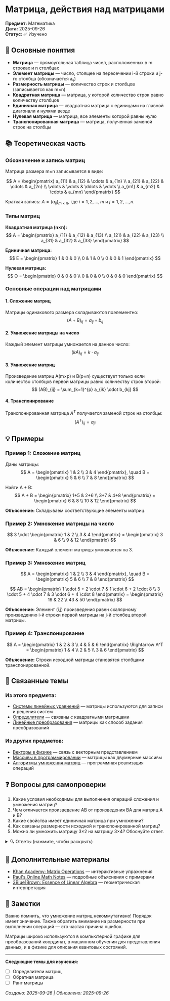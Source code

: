 # Матрица, действия над матрицами

**Предмет:** Математика  
**Дата:** 2025-09-26  
**Статус:** ✅ Изучено

## 🎯 Основные понятия

- **Матрица** — прямоугольная таблица чисел, расположенных в m строках и n столбцах
- **Элемент матрицы** — число, стоящее на пересечении i-й строки и j-го столбца (обозначается aᵢⱼ)
- **Размерность матрицы** — количество строк и столбцов (записывается как m×n)
- **Квадратная матрица** — матрица, у которой количество строк равно количеству столбцов
- **Единичная матрица** — квадратная матрица с единицами на главной диагонали и нулями везде
- **Нулевая матрица** — матрица, все элементы которой равны нулю
- **Транспонированная матрица** — матрица, полученная заменой строк на столбцы

## 📚 Теоретическая часть

### Обозначение и запись матриц

Матрица размера m×n записывается в виде:

$$
A = \begin{pmatrix}
a_{11} & a_{12} & \cdots & a_{1n} \\
a_{21} & a_{22} & \cdots & a_{2n} \\
\vdots & \vdots & \ddots & \vdots \\
a_{m1} & a_{m2} & \cdots & a_{mn}
\end{pmatrix}
$$

Краткая запись: $A = (a_{ij})_{m \times n}$, где $i = 1, 2, ..., m$ и $j = 1, 2, ..., n$.

### Типы матриц

**Квадратная матрица (n×n):**
$$
A = \begin{pmatrix}
a_{11} & a_{12} & a_{13} \\
a_{21} & a_{22} & a_{23} \\
a_{31} & a_{32} & a_{33}
\end{pmatrix}
$$

**Единичная матрица:**
$$
E = \begin{pmatrix}
1 & 0 & 0 \\
0 & 1 & 0 \\
0 & 0 & 1
\end{pmatrix}
$$

**Нулевая матрица:**
$$
O = \begin{pmatrix}
0 & 0 & 0 \\
0 & 0 & 0 \\
0 & 0 & 0
\end{pmatrix}
$$

### Основные операции над матрицами

#### 1. Сложение матриц
Матрицы одинакового размера складываются поэлементно:
$$
(A + B)_{ij} = a_{ij} + b_{ij}
$$

#### 2. Умножение матрицы на число
Каждый элемент матрицы умножается на данное число:
$$
(kA)_{ij} = k \cdot a_{ij}
$$

#### 3. Умножение матриц
Произведение матриц A(m×p) и B(p×n) существует только если количество столбцов первой матрицы равно количеству строк второй:
$$
(AB)_{ij} = \sum_{k=1}^{p} a_{ik} \cdot b_{kj}
$$

#### 4. Транспонирование
Транспонированная матрица $A^T$ получается заменой строк на столбцы:
$$
(A^T)_{ij} = a_{ji}
$$

## 💡 Примеры

### Пример 1: Сложение матриц
Даны матрицы:
$$
A = \begin{pmatrix} 1 & 2 \\ 3 & 4 \end{pmatrix}, \quad B = \begin{pmatrix} 5 & 6 \\ 7 & 8 \end{pmatrix}
$$

Найти A + B:
$$
A + B = \begin{pmatrix} 1+5 & 2+6 \\ 3+7 & 4+8 \end{pmatrix} = \begin{pmatrix} 6 & 8 \\ 10 & 12 \end{pmatrix}
$$

**Объяснение:** Складываем соответствующие элементы матриц.

### Пример 2: Умножение матрицы на число
$$
3 \cdot \begin{pmatrix} 1 & 2 \\ 3 & 4 \end{pmatrix} = \begin{pmatrix} 3 & 6 \\ 9 & 12 \end{pmatrix}
$$

**Объяснение:** Каждый элемент матрицы умножается на 3.

### Пример 3: Умножение матриц
$$
A = \begin{pmatrix} 1 & 2 \\ 3 & 4 \end{pmatrix}, \quad B = \begin{pmatrix} 5 & 6 \\ 7 & 8 \end{pmatrix}
$$

$$
AB = \begin{pmatrix} 1 \cdot 5 + 2 \cdot 7 & 1 \cdot 6 + 2 \cdot 8 \\
3 \cdot 5 + 4 \cdot 7 & 3 \cdot 6 + 4 \cdot 8 \end{pmatrix} = \begin{pmatrix} 19 & 22 \\ 43 & 50 \end{pmatrix}
$$

**Объяснение:** Элемент (i,j) произведения равен скалярному произведению i-й строки первой матрицы на j-й столбец второй матрицы.

### Пример 4: Транспонирование
$$
A = \begin{pmatrix} 1 & 2 & 3 \\ 4 & 5 & 6 \end{pmatrix} \Rightarrow A^T = \begin{pmatrix} 1 & 4 \\ 2 & 5 \\ 3 & 6 \end{pmatrix}
$$

**Объяснение:** Строки исходной матрицы становятся столбцами транспонированной.

## 🔗 Связанные темы

### Из этого предмета:
- [Системы линейных уравнений](./2025-10-03_linear-systems.md) — матрицы используются для записи и решения систем
- [Определители](./2025-10-10_determinants.md) — связаны с квадратными матрицами
- [Линейные преобразования](./2025-10-17_linear-transformations.md) — матрицы как способ задания преобразований

### Из других предметов:
- [Векторы в физике](../physics/2025-09-25_vectors-physics.md) — связь с векторным представлением
- [Массивы в программировании](../programming/2025-09-20_arrays.md) — матрицы как двумерные массивы
- [Алгоритмы умножения матриц](../programming/2025-09-27_matrix-algorithms.md) — программная реализация операций

## ❓ Вопросы для самопроверки

1. Какие условия необходимы для выполнения операций сложения и умножения матриц?
2. Чем отличается произведение AB от произведения BA для матриц A и B?
3. Какие свойства имеет единичная матрица при умножении?
4. Как связаны размерности исходной и транспонированной матриц?
5. Можно ли умножить матрицу 3×2 на матрицу 3×4? Обоснуйте ответ.

<details>
<summary>🔍 Ответы (нажмите, чтобы раскрыть)</summary>

1. Для сложения матрицы должны иметь одинаковые размерности. Для умножения количество столбцов первой матрицы должно равняться количеству строк второй.
2. В общем случае AB ≠ BA. Умножение матриц некоммутативно.
3. Единичная матрица E является нейтральным элементом: AE = EA = A для любой квадратной матрицы A соответствующего размера.
4. Если A имеет размерность m×n, то A^T имеет размерность n×m.
5. Нет, нельзя. Для умножения A(3×2) на B нужно, чтобы B имела 2 строки, а у матрицы 3×4 есть 3 строки.

</details>

## 📖 Дополнительные материалы

- [Khan Academy: Matrix Operations](https://example.com) — интерактивные упражнения
- [Paul's Online Math Notes](https://example.com) — подробные объяснения с примерами
- [3Blue1Brown: Essence of Linear Algebra](https://example.com) — геометрическая интерпретация

## 📝 Заметки

Важно помнить, что умножение матриц некоммутативно! Порядок имеет значение. Также обратить внимание на размерности при выполнении операций — это частая причина ошибок.

Матрицы широко используются в компьютерной графике для преобразований координат, в машинном обучении для представления данных, и в физике для описания квантовых состояний.

---

**Следующие темы для изучения:**
- [ ] Определители матриц
- [ ] Обратная матрица
- [ ] Ранг матрицы

*Создано: 2025-09-26 | Обновлено: 2025-09-26*